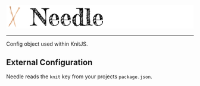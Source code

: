 ![Needle](needle_header.png "Needle")

---

Config object used within KnitJS.

## External Configuration

Needle reads the `knit` key from your projects `package.json`.
